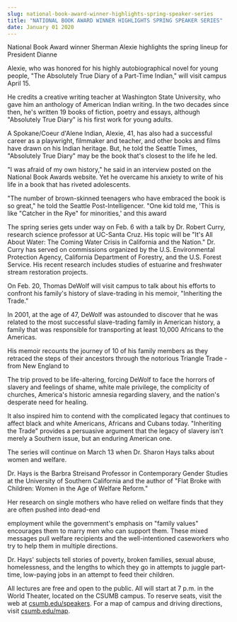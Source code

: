 ```yaml
---
slug: national-book-award-winner-highlights-spring-speaker-series
title: "NATIONAL BOOK AWARD WINNER HIGHLIGHTS SPRING SPEAKER SERIES"
date: January 01 2020
---
```


 
<p>
  National Book Award winner Sherman Alexie highlights the spring lineup for
  President Dianne
</p>
<p>
  Alexie, who was honored for his highly autobiographical novel for young
  people, "The Absolutely True Diary of a Part&#45;Time Indian," will visit
  campus April 15.
</p>
<p>
  He credits a creative writing teacher at Washington State University, who gave
  him an anthology of American Indian writing. In the two decades since then,
  he's written 19 books of fiction, poetry and essays, although "Absolutely True
  Diary" is his first work for young adults.
</p>
<p>
  A Spokane/Coeur d'Alene Indian, Alexie, 41, has also had a successful career
  as a playwright, filmmaker and teacher, and other books and films have drawn
  on his Indian heritage. But, he told the Seattle Times, "Absolutely True
  Diary" may be the book that's closest to the life he led.
</p>
<p>
  "I was afraid of my own history," he said in an interview posted on the
  National Book Awards website. Yet he overcame his anxiety to write of his life
  in a book that has riveted adolescents.
</p>
<p>
  "The number of brown&#45;skinned teenagers who have embraced the book is so
  great," he told the Seattle Post&#45;Intelligencer. "One kid told me, 'This is
  like "Catcher in the Rye" for minorities,' and this award
</p>
<p>
  The spring series gets under way on Feb. 6 with a talk by Dr. Robert Curry,
  research science professor at UC&#45;Santa Cruz. His topic will be "It's All
  About Water: The Coming Water Crisis in California and the Nation." Dr. Curry
  has served on commissions organized by the U.S. Environmental Protection
  Agency, California Department of Forestry, and the U.S. Forest Service. His
  recent research includes studies of estuarine and freshwater stream
  restoration projects.
</p>
<p>
  On Feb. 20, Thomas DeWolf will visit campus to talk about his efforts to
  confront his family's history of slave&#45;trading in his memoir, "Inheriting
  the Trade."
</p>
<p>
  In 2001, at the age of 47, DeWolf was astounded to discover that he was
  related to the most successful slave&#45;trading family in American history, a
  family that was responsible for transporting at least 10,000 Africans to the
  Americas.
</p>
<p>
  His memoir recounts the journey of 10 of his family members as they retraced
  the steps of their ancestors through the notorious Triangle Trade &#45;from
  New England to
</p>
<p>
  The trip proved to be life&#45;altering, forcing DeWolf to face the horrors of
  slavery and feelings of shame, white male privilege, the complicity of
  churches, America's historic amnesia regarding slavery, and the nation's
  desperate need for healing.
</p>
<p>
  It also inspired him to contend with the complicated legacy that continues to
  affect black and white Americans, Africans and Cubans today. "Inheriting the
  Trade" provides a persuasive argument that the legacy of slavery isn't merely
  a Southern issue, but an enduring American one.
</p>
<p>
  The series will continue on March 13 when Dr. Sharon Hays talks about women
  and welfare.
</p>
<p>
  Dr. Hays is the Barbra Streisand Professor in Contemporary Gender Studies at
  the University of Southern California and the author of "Flat Broke with
  Children: Women in the Age of Welfare Reform."
</p>
<p>
  Her research on single mothers who have relied on welfare finds that they are
  often pushed into dead&#45;end
</p>
<p>
  employment while the government's emphasis on "family values" encourages them
  to marry men who can support them. These mixed messages pull welfare
  recipients and the well&#45;intentioned caseworkers who try to help them in
  multiple directions.
</p>
<p>
  Dr. Hays' subjects tell stories of poverty, broken families, sexual abuse,
  homelessness, and the lengths to which they go in attempts to juggle
  part&#45;time, low&#45;paying jobs in an attempt to feed their children.
</p>
<p>
  All lectures are free and open to the public. All will start at 7 p.m. in the
  World Theater, located on the CSUMB campus. To reserve seats, visit the web at
  <a href="https://csumb.edu/speakers">csumb.edu/speakers</a>. For a map of
  campus and driving directions, visit
  <a href="https://csumb.edu/map">csumb.edu/map</a>.
</p>
 
